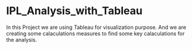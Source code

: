 # IPL_Analysis_with_Tableau
In this Project we are using Tableau for visualization purpose. And we are creating some calaculations measures to find some key calaculations for the analysis.
